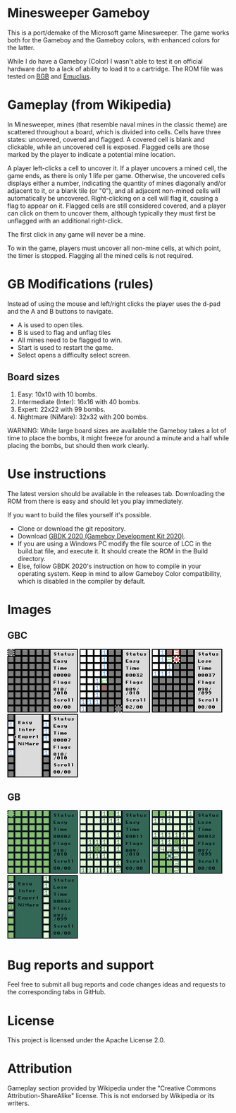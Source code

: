 # Minesweeper Gameboy
This is a port/demake of the Microsoft game Minesweeper. The game works both for the Gameboy and the Gameboy colors, with enhanced colors for the latter.

While I do have a Gameboy (Color) I wasn't able to test it on official hardware due to a lack of ability to load it to a cartridge. The ROM file was tested on [BGB](https://bgb.bircd.org/) and [Emuclius](https://emulicious.net/).

# Gameplay (from Wikipedia)
In Minesweeper, mines (that resemble naval mines in the classic theme) are scattered throughout a board, which is divided into cells. Cells have three states: uncovered, covered and flagged. A covered cell is blank and clickable, while an uncovered cell is exposed. Flagged cells are those marked by the player to indicate a potential mine location.

A player left-clicks a cell to uncover it. If a player uncovers a mined cell, the game ends, as there is only 1 life per game. Otherwise, the uncovered cells displays either a number, indicating the quantity of mines diagonally and/or adjacent to it, or a blank tile (or "0"), and all adjacent non-mined cells will automatically be uncovered. Right-clicking on a cell will flag it, causing a flag to appear on it. Flagged cells are still considered covered, and a player can click on them to uncover them, although typically they must first be unflagged with an additional right-click.

The first click in any game will never be a mine.

To win the game, players must uncover all non-mine cells, at which point, the timer is stopped. Flagging all the mined cells is not required.


# GB Modifications (rules)
Instead of using the mouse and left/right clicks the player uses the d-pad and the A and B buttons to navigate.
- A is used to open tiles.
- B is used to flag and unflag tiles
- All mines need to be flagged to win.
- Start is used to restart the game.
- Select opens a difficulty select screen.

## Board sizes
1. Easy: 10x10 with 10 bombs.
2. Intermediate (Inter): 16x16 with 40 bombs.
3. Expert: 22x22 with 99 bombs.
4. Nightmare (NiMare): 32x32 with 200 bombs.

WARNING: While large board sizes are available the Gameboy takes a lot of time to place the bombs, it might freeze for around a minute and a half while placing the bombs, but should then work clearly.

# Use instructions
The latest version should be available in the releases tab. Downloading the ROM from there is easy and should let you play immediately.

If you want to build the files yourself it's possible.
- Clone or download the git repository.
- Download [GBDK 2020 (Gameboy Development Kit 2020)](https://github.com/gbdk-2020/gbdk-2020).
- If you are using a Windows PC modify the file source of LCC in the build.bat  file, and execute it. It should create the ROM in the Build directory.
- Else, follow GBDK 2020's instruction on how to compile in your operating system. Keep in mind to allow Gameboy Color compatibility, which is disabled in the compiler by default.

# Images
## GBC
![GameStartEasy](Images/GBC/GameStartEasy.bmp)
![GameMidEasy](Images/GBC/GameMidEasy.bmp)
![GameExpertEnd](Images/GBC/GameExpertEnd.bmp)
![GameExpertEnd](Images/GBC/SelectMenu.bmp)
## GB
![GameStartEasy](Images/GB/GameStartEasy.bmp)
![GameMidEasy](Images/GB/GameMidEasy.bmp)
![GameExpertEnd](Images/GB/GameExpertEnd.bmp)
![GameExpertEnd](Images/GB/SelectMenu.bmp)

# Bug reports and support
Feel free to submit all bug reports and code changes ideas and requests to the corresponding tabs in GitHub. 

# License
This project is licensed under the Apache License 2.0.

# Attribution
Gameplay section provided by Wikipedia under the "Creative Commons Attribution-ShareAlike" license. This is not endorsed by Wikipedia or its writers.
